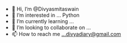 - 👋 Hi, I’m @Divyasmitaswain
- 👀 I’m interested in ... Python 
- 🌱 I’m currently learning ... 
- 💞️ I’m looking to collaborate on ...
- 📫 How to reach me ...divyadiary@gmail.com

<!---
Divyasmitaswain/Divyasmitaswain is a ✨ special ✨ repository because its `README.md` (this file) appears on your GitHub profile.
You can click the Preview link to take a look at your changes.
--->

